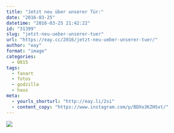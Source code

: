```yaml
---
title: "Jetzt neu über unserer Tür:"
date: "2016-03-25"
datetime: "2016-03-25 21:42:22"
id: "31399"
slug: "jetzt-neu-ueber-unserer-tuer"
url: "https://eay.cc/2016/jetzt-neu-ueber-unserer-tuer/"
author: "eay"
format: "image"
categories:
  - 0815
tags:
  - fanart
  - fotos
  - godzilla
  - haus
meta:
  - yourls_shorturl: "http://eay.li/2si"
  - content_copy: "https://www.instagram.com/p/BDXo3KZHSxt/"
---
```


![](https://eay.cc/uploads/2016/godzilla-sign.jpg)
